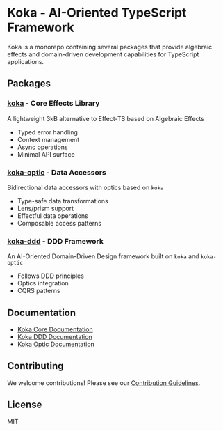# Koka - AI-Oriented TypeScript Framework

Koka is a monorepo containing several packages that provide algebraic effects and domain-driven development capabilities for TypeScript applications.

## Packages

### [koka](packages/koka/) - Core Effects Library

A lightweight 3kB alternative to Effect-TS based on Algebraic Effects

-   Typed error handling
-   Context management
-   Async operations
-   Minimal API surface

### [koka-optic](packages/koka-optic) - Data Accessors

Bidirectional data accessors with optics based on `koka`

-   Type-safe data transformations
-   Lens/prism support
-   Effectful data operations
-   Composable access patterns

### [koka-ddd](packages/koka-ddd/) - DDD Framework

An AI-Oriented Domain-Driven Design framework built on `koka` and `koka-optic`

-   Follows DDD principles
-   Optics integration
-   CQRS patterns

## Documentation

-   [Koka Core Documentation](packages/koka/README.md)
-   [Koka DDD Documentation](packages/koka-ddd/README.md)
-   [Koka Optic Documentation](packages/koka-optic/README.md)

## Contributing

We welcome contributions! Please see our [Contribution Guidelines](CONTRIBUTING.md).

## License

MIT
